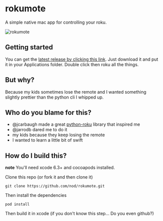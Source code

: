 # rokumote

A simple native mac app for controlling your roku.


![rokumote](https://github.com/nod/rokumote/raw/master/Doc/dark_screencap.png)


## Getting started

You can get the [latest release by clicking this link](https://github.com/nod/rokumote/releases/tag/v0.3).   Just download it and put it in your Applications folder.  Double click then roku all the things.

## But why?

Because my kids sometimes lose the remote and I wanted something slightly
prettier than the python cli I whipped up.

## Who do you blame for this?

- @jcarbaugh made a great
  [python-roku](http://github.com/jcarbaugh/python-roku) library that inspired
  me
- @jarrodb dared me to do it
- my kids because they keep losing the remote
- I wanted to learn a little bit of swift

## How do I build this?

**note** You'll need xcode 6.3+ and cocoapods installed.

Clone this repo (or fork it and then clone it)

```
git clone https://github.com/nod/rokumote.git
```

Then install the dependencies

```pod install```

Then build it in xcode (if you don't know this step... Do you even github?)

